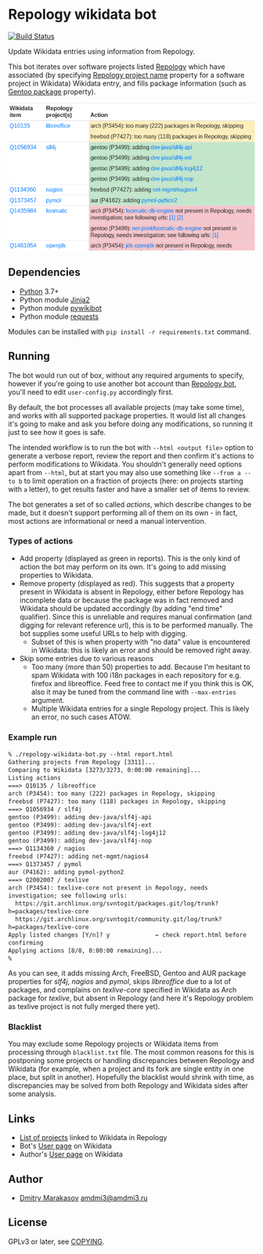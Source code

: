 # Repology wikidata bot

[![Build Status](https://travis-ci.org/repology/repology-wikidata-bot.svg?branch=master)](https://travis-ci.org/repology/repology-wikidata-bot)

Update Wikidata entries using information from Repology.

This bot iterates over software projects listed [Repology](https://repology.org/) which have associated (by specifying [Repology project name](https://www.wikidata.org/wiki/Property:P6931) property for a software project in Wikidata) Wikidata entry, and fills package information (such as [Gentoo package](https://www.wikidata.org/wiki/Property:P3499) property).

<p align="center">
	<img src="docs/report.png" alt="Screenshot of report generated by the bot">
</p>

## Dependencies

- [Python](https://www.python.org/) 3.7+
- Python module [Jinja2](https://jinja.palletsprojects.com/)
- Python module [pywikibot](https://pypi.org/project/pywikibot/)
- Python module [requests](https://pypi.org/project/requests/)

Modules can be installed with `pip install -r requirements.txt` command.

## Running

The bot would run out of box, without any required arguments to specify,
however if you're going to use another bot account than [Repology
bot](https://www.wikidata.org/wiki/User:Repology_bot), you'll need to edit
`user-config.py` accordingly first.

By default, the bot processes all available projects (may take some time),
and works with all supported package properties. It would list all changes
it's going to make and ask you before doing any modifications, so running it
just to see how it goes is safe.

The intended workflow is to run the bot with `--html <output file>` option to
generate a verbose report, review the report and then confirm it's actions to
perform modifications to Wikidata. You shouldn't generally need options apart
from `--html`, but at start you may also use something like `--from a --to b`
to limit operation on a fraction of projects (here: on projects starting with
`a` letter), to get results faster and have a smaller set of items to review.

The bot generates a set of so called _actions_, which describe changes to be
made, but it doesn't support performing all of them on its own - in fact, most
actions are informational or need a manual intervention.

### Types of actions

- Add property (displayed as green in reports). This is the only kind of action
  the bot may perform on its own. It's going to add missing properties to Wikidata.
- Remove property (displayed as red). This suggests that a property present in
  Wikidata is absent in Repology, either before Repology has incomplete data
  or because the package was in fact removed and Wikidata should be updated
  accordingly (by adding "end time" qualifier). Since this is unreliable and
  requires manual confirmation (and digging for relevant reference url), this
  is to be performed manually. The bot supplies some useful URLs to help with
  digging.
  - Subset of this is when property with "no data" value is encountered
    in Wikidata: this is likely an error and should be removed right away.
- Skip some entries due to various reasons
  - Too many (more than 50) properties to add. Because I'm hesitant to spam
    Wikidata with 100 i18n packages in each repository for e.g. firefox and
    libreoffice. Feed free to contact me if you think this is OK, also it may
    be tuned from the command line with `--max-entries` argument.
  - Multiple Wikidata entries for a single Repology project. This is likely an
    error, no such cases ATOW.

### Example run

```
% ./repology-wikidata-bot.py --html report.html
Gathering projects from Repology [3311]...
Comparing to Wikidata [3273/3273, 0:00:00 remaining]...
Listing actions
===> Q10135 / libreoffice
arch (P3454): too many (222) packages in Repology, skipping
freebsd (P7427): too many (118) packages in Repology, skipping
===> Q1056934 / slf4j
gentoo (P3499): adding dev-java/slf4j-api
gentoo (P3499): adding dev-java/slf4j-ext
gentoo (P3499): adding dev-java/slf4j-log4j12
gentoo (P3499): adding dev-java/slf4j-nop
===> Q1134360 / nagios
freebsd (P7427): adding net-mgmt/nagios4
===> Q1373457 / pymol
aur (P4162): adding pymol-python2
===> Q2002007 / texlive
arch (P3454): texlive-core not present in Repology, needs investigation; see following urls:
  https://git.archlinux.org/svntogit/packages.git/log/trunk?h=packages/texlive-core
  https://git.archlinux.org/svntogit/community.git/log/trunk?h=packages/texlive-core
Apply listed changes [Y/n]? y             ← check report.html before confirming
Applying actions [8/8, 0:00:00 remaining]...
%
```

As you can see, it adds missing Arch, FreeBSD, Gentoo and AUR package properties
for _slf4j_, _nagios_ and _pymol_, skips _libreoffice_ due to a lot of packages, and
complains on _texlive-core_ specified in Wikidata as Arch package for _texlive_,
but absent in Repology (and here it's Repology problem as texlive project is not
fully merged there yet).

### Blacklist

You may exclude some Repology projects or Wikidata items from processing through
`blacklist.txt` file. The most common reasons for this is postponing some projects
or handling discrepancies between Repology and Wikidata (for example, when a project
and its fork are single entity in one place, but split in another). Hopefully the
blacklist would shrink with time, as discrepancies may be solved from both Repology
and Wikidata sides after some analysis.

## Links

* [List of projects](https://repology.org/projects/?inrepo=wikidata) linked to Wikidata in Repology
* Bot's [User page](https://www.wikidata.org/wiki/User:Repology_bot) on Wikidata
* Author's [User page](https://www.wikidata.org/wiki/User:AMDmi3) on Wikidata

## Author

* [Dmitry Marakasov](https://github.com/AMDmi3) <amdmi3@amdmi3.ru>

## License

GPLv3 or later, see [COPYING](COPYING).
